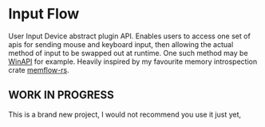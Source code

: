 # Input Flow
User Input Device abstract plugin API. Enables users to access one set of apis for sending mouse and keyboard input, then allowing the actual method of input to be swapped out at runtime. One such method may be [WinAPI](https://learn.microsoft.com/en-us/windows/win32/learnwin32/mouse-movement) for example. Heavily inspired by my favourite memory introspection crate [memflow-rs](https://github.com/memflow/memflow).

## WORK IN PROGRESS
This is a brand new project, I would not recommend you use it just yet,